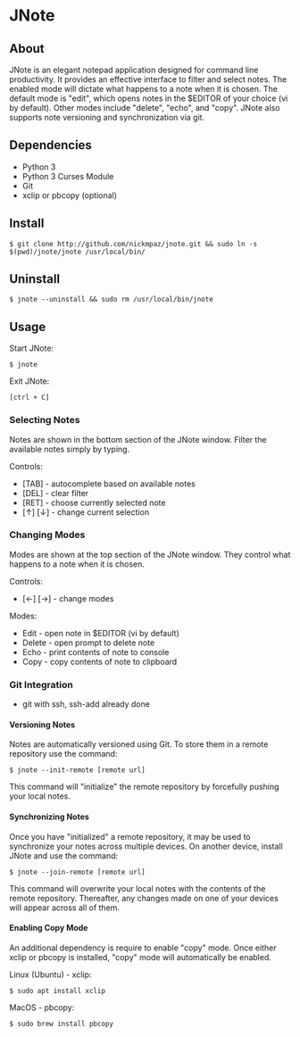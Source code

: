 # JNote

## About

JNote is an elegant notepad application designed for command line productivity.
It provides an effective interface to filter and select notes. The enabled mode
will dictate what happens to a note when it is chosen. The default mode is 
"edit", which opens notes in the $EDITOR of your choice (vi by default). 
Other modes include "delete", "echo", and "copy". JNote also supports note 
versioning and synchronization via git.

## Dependencies

- Python 3
- Python 3 Curses Module
- Git
- xclip or pbcopy (optional)

## Install

    $ git clone http://github.com/nickmpaz/jnote.git && sudo ln -s $(pwd)/jnote/jnote /usr/local/bin/

## Uninstall

    $ jnote --uninstall && sudo rm /usr/local/bin/jnote

## Usage

Start JNote:

    $ jnote

Exit JNote:

    [ctrl + C]

### Selecting Notes

Notes are shown in the bottom section of the JNote window. Filter the available 
notes simply by typing.

Controls:

- [TAB] - autocomplete based on available notes
- [DEL] - clear filter
- [RET] - choose currently selected note
- [↑] [↓] - change current selection

### Changing Modes

Modes are shown at the top section of the JNote window. They control what happens 
to a note when it is chosen.

Controls:

- [←] [→] - change modes

Modes:

- Edit - open note in $EDITOR (vi by default)
- Delete - open prompt to delete note 
- Echo - print contents of note to console
- Copy - copy contents of note to clipboard

### Git Integration

- git with ssh, ssh-add already done

#### Versioning Notes

Notes are automatically versioned using Git. To store them in a remote repository
use the command:

    $ jnote --init-remote [remote url]

This command will "initialize" the remote repository by forcefully pushing your
local notes.

#### Synchronizing Notes

Once you have "initialized" a remote repository, it may be used to synchronize your
notes across multiple devices. On another device, install JNote and use the command:

    $ jnote --join-remote [remote url]

This command will overwrite your local notes with the contents of the remote repository.
Thereafter, any changes made on one of your devices will appear across all of them.

#### Enabling Copy Mode

An additional dependency is require to enable "copy" mode. Once either xclip or pbcopy 
is installed, "copy" mode will automatically be enabled.

Linux (Ubuntu) - xclip:

    $ sudo apt install xclip

MacOS - pbcopy:

    $ sudo brew install pbcopy
